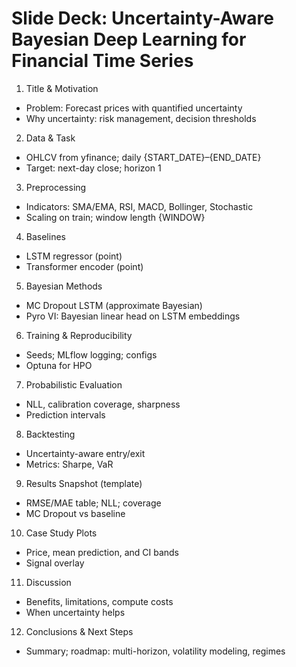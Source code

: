 # Slide Deck: Uncertainty-Aware Bayesian Deep Learning for Financial Time Series

1. Title & Motivation
- Problem: Forecast prices with quantified uncertainty
- Why uncertainty: risk management, decision thresholds

2. Data & Task
- OHLCV from yfinance; daily {START_DATE}–{END_DATE}
- Target: next-day close; horizon 1

3. Preprocessing
- Indicators: SMA/EMA, RSI, MACD, Bollinger, Stochastic
- Scaling on train; window length {WINDOW}

4. Baselines
- LSTM regressor (point)
- Transformer encoder (point)

5. Bayesian Methods
- MC Dropout LSTM (approximate Bayesian)
- Pyro VI: Bayesian linear head on LSTM embeddings

6. Training & Reproducibility
- Seeds; MLflow logging; configs
- Optuna for HPO

7. Probabilistic Evaluation
- NLL, calibration coverage, sharpness
- Prediction intervals

8. Backtesting
- Uncertainty-aware entry/exit
- Metrics: Sharpe, VaR

9. Results Snapshot (template)
- RMSE/MAE table; NLL; coverage
- MC Dropout vs baseline

10. Case Study Plots
- Price, mean prediction, and CI bands
- Signal overlay

11. Discussion
- Benefits, limitations, compute costs
- When uncertainty helps

12. Conclusions & Next Steps
- Summary; roadmap: multi-horizon, volatility modeling, regimes

